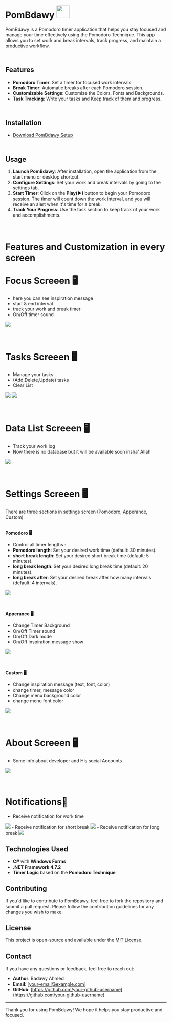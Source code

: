 #  PomBdawy <img src="./Resources/PomoIcon.ico" width="40" height="40"  /> 

PomBdawy is a Pomodoro timer application that helps you stay focused and manage your time effectively using the Pomodoro Technique. 
This app allows you to set work and break intervals, track progress, and maintain a productive workflow.

## <br>Features

- **Pomodoro Timer**: Set a timer for focused work intervals.
- **Break Timer**: Automatic breaks after each Pomodoro session.
- **Customizable Settings**: Customize the Colors, Fonts and Backgrounds.
- **Task Tracking**: Write your tasks and Keep track of them and progress.

## <br>Installation

   - [Download PomBdawy Setup](your-download-link)



## <br>Usage

1. **Launch PomBdawy**: After installation, open the application from the start menu or desktop shortcut.
2. **Configure Settings**: Set your work and break intervals by going to the settings tab.
3. **Start Timer**: Click on the **Play(▶)** button to begin your Pomodoro session. The timer will count down the work interval, and you will receive an alert when it's time for a break.
4. **Track Your Progress**: Use the task section to keep track of your work and accomplishments.

# <br>Features and Customization in every screen <br><br>Focus Screeen 🖥
- here you can see inspiration message
- start & end interval
- track your work and break timer
- On/Off timer sound 
<img src="./ScreenShots/FocusScreenRun.png" />

# <br>Tasks Screeen 🖥
- Manage your tasks
- (Add,Delete,Update) tasks
- Clear List
<img src="./ScreenShots/TasksScreenEmpty.png" />
<img src="./ScreenShots/TasksScreen.png" />

# <br>Data List Screeen 🖥
- Track your work log
- Now there is no database but it will be available soon insha' Allah
<img src="./ScreenShots/DataListScreen.png" />

# <br>Settings Screeen 🖥
There are three sections in settings screen (Pomodoro, Apperance, Custom)

**<br>Pomodoro 🖥**
- Control all timer lengths :
- **Pomodoro length**: Set your desired work time (default: 30 minutes).
- **short break length**: Set your desired short break time (default: 5 minutes).
- **long break length**: Set your desired long break time (default: 20 minutes).
- **long break after**: Set your desired break after how many intervals (default: 4 intervals).
<img src="./ScreenShots/SetPomo.png" />

**<br><br>Apperance 🖥**
- Change Timer Background
- On/Off Timer sound
- On/Off Dark mode
- On/Off inspiration message show
<img src="./ScreenShots/SetApperance.png" />

**<br><br>Custom 🖥**
- Change inspiration message (text, font, color)
- change timer, message color 
- Change menu background color
- change menu font color
<img src="./ScreenShots/SetCustom.png" />

# <br>About Screeen 🖥
- Some info about developer and His social Accounts
<img src="./ScreenShots/AboutScreen.png" />

# <br>Notifications🔔
- Receive notification for work time
<img src="./ScreenShots/work.png" />
- Receive notification for short break
<img src="./ScreenShots/short.png" />
- Receive notification for long break
<img src="./ScreenShots/long.png" />







## Technologies Used

- **C#** with **Windows Forms**
- **.NET Framework 4.7.2**
- **Timer Logic** based on the **Pomodoro Technique**

## Contributing

If you'd like to contribute to PomBdawy, feel free to fork the repository and submit a pull request. Please follow the contribution guidelines for any changes you wish to make.

## License

This project is open-source and available under the [MIT License](LICENSE).

## Contact

If you have any questions or feedback, feel free to reach out:

- **Author**: Badawy Ahmed
- **Email**: [your-email@example.com]
- **GitHub**: [https://github.com/your-github-username](https://github.com/your-github-username)

---

Thank you for using PomBdawy! We hope it helps you stay productive and focused.
